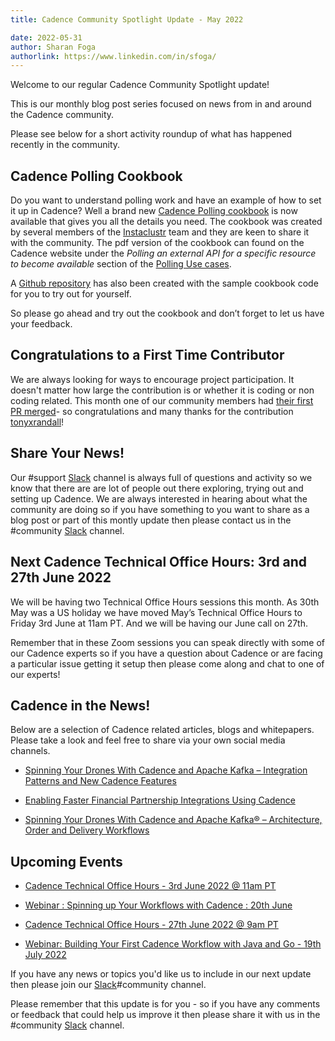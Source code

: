 ```yaml
---
title: Cadence Community Spotlight Update - May 2022

date: 2022-05-31
author: Sharan Foga
authorlink: https://www.linkedin.com/in/sfoga/
---
```


Welcome to our regular Cadence Community Spotlight update!

This is our monthly blog post series focused on news from in and around the Cadence community.

Please see below for a short activity roundup of what has happened recently in the community.

## Cadence Polling Cookbook

Do you want to understand polling work and have an example of how to set it up in Cadence? Well a brand new [Cadence Polling cookbook](https://info.instaclustr.com/rs/620-JHM-287/images/Cadence_Cookbook.pdf) is now available that gives you all the details you need. The cookbook was created by several members of the [Instaclustr](https://www.instaclustr.com/) team and they are keen to share it with the community. The pdf version of the cookbook can found on the Cadence website under  the *Polling an external API for a specific resource to become available* section of the [Polling Use cases](https://cadenceworkflow.io/docs/use-cases/polling/).

A [Github repository](https://github.com/instaclustr/cadence-cookbooks-instafood) has also been created with the sample cookbook code for you to try out for yourself.

So please go ahead and try out the cookbook and don’t forget to let us have your feedback.

## Congratulations to a First Time Contributor

We are always looking for ways to encourage project participation.  It doesn't matter how large the contribution is or whether it is coding or non coding related. This month one of our community members had [their first PR merged](https://github.com/uber/Cadence-Docs/pull/107)- so congratulations and many thanks for the contribution [tonyxrandall](https://github.com/tonyxrandall)!

## Share Your News!

Our #support [Slack](http://t.uber.com/cadence-slack) channel is always full of questions and activity so we know that there are are lot of people out there exploring, trying out and setting up Cadence. We are always interested in hearing about what the community are doing so if you have something to you want to share as a blog post or part of this montly update then please contact us in the #community [Slack](http://t.uber.com/cadence-slack) channel.

## Next Cadence Technical Office Hours: 3rd and  27th June 2022

We will be having two Technical Office Hours sessions this month. As 30th May was a US holiday we have moved May’s Technical Office Hours to Friday 3rd June at 11am PT. And we will be having our June call on 27th.

Remember that in these Zoom sessions you can speak directly with some of our Cadence experts so if you have a question about Cadence or are facing a particular issue getting it setup then please come along and chat  to one of our experts!

## Cadence in the News!

Below are a selection of Cadence related articles, blogs and whitepapers. Please take a look and feel free to share via your own social media channels.

- [Spinning Your Drones With Cadence and Apache Kafka – Integration Patterns and New Cadence Features](https://www.instaclustr.com/blog/spinning-your-drones-with-cadence-and-apache-kafka-integration-patterns-and-new-cadence-features/)

- [Enabling Faster Financial Partnership Integrations Using Cadence](https://doordash.engineering/2022/05/18/enabling-faster-financial-partnership-integrations-using-cadence/)

- [Spinning Your Drones With Cadence and Apache Kafka® – Architecture, Order and Delivery Workflows](https://www.instaclustr.com/blog/spinning-your-drones-with-cadence-and-apache-kafka-architecture-order-and-delivery-workflows/)

## Upcoming Events

- [Cadence Technical Office Hours - 3rd June 2022 @ 11am PT](https://calendar.google.com/calendar/u/0/embed?src=e6r40gp3c2r01054id7e99dlac@group.calendar.google.com&ctz=America/Los_Angeles)

- [Webinar : Spinning up Your Workflows with Cadence : 20th June](https://info.instaclustr.com/webinar-emea-spinning-workflows-cadence.html)

- [Cadence Technical Office Hours - 27th June 2022 @ 9am PT](https://calendar.google.com/calendar/u/0/embed?src=e6r40gp3c2r01054id7e99dlac@group.calendar.google.com&ctz=America/Los_Angeles)

- [Webinar: Building Your First Cadence Workflow with Java and Go - 19th July 2022](https://info.instaclustr.com/webinar-building-cadence-workflow)

If you have any news or topics you'd like us to include in our next update then please join our [Slack](http://t.uber.com/cadence-slack)#community channel.

Please remember that this update is for you - so if you have any comments or feedback that could help us improve it then please share it with us in the #community [Slack](http://t.uber.com/cadence-slack) channel.
